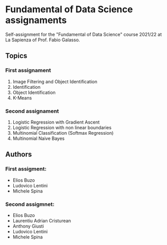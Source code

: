 # Fundamental of Data Science assignaments
Self-assignment for the "Fundamental of Data Science" course 2021/22 at La Sapienza of Prof. Fabio Galasso.

## Topics

### First assignament
1.  Image Filtering and Object Identification
2. Identification
3. Object Identification 
4. K-Means

### Second assignament

1. Logistic Regression with Gradient Ascent
2. Logistic Regression with non linear boundaries 
3. Multinomial Classification (Softmax Regression) 
4. Multinomial Naive Bayes

## Authors

### First assigment:
- Elios Buzo
- Ludovico Lentini
- Michele Spina


### Second assigmnet:
- Elios Buzo
- Laurentiu Adrian Cristurean
- Anthony Giusti
- Ludovico Lentini
- Michele Spina

